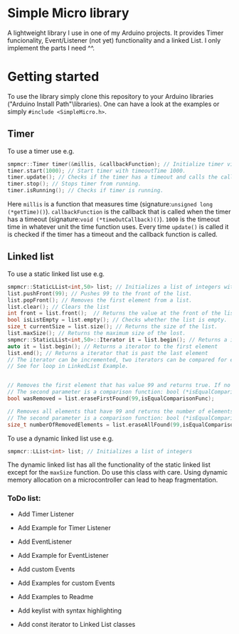 # Simple Micro library

A lightweight library I use in one of my Arduino projects. It provides Timer funcionality, Event/Listener (not yet) functionality and a linked List. I only implement the parts I need ^^.


# Getting started
To use the library simply clone this repository to your Arduino libraries ("Arduino Install Path"\libraries). One can have a look at the examples or simply `#include <SimpleMicro.h>`.

## Timer
To use a timer use e.g. 
```c++
smpmcr::Timer timer(&millis, &callbackFunction); // Initialize timer via Timer(unsigned long (*getTime)(), void (*timeOutCallback)() = nullptr); constructor.
timer.start(1000); // Start timer with timeoutTime 1000.
timer.update(); // Checks if the timer has a timeout and calls the callbackFunction if it does.
timer.stop(); // Stops timer from running.
timer.isRunning(); // Checks if timer is running.
```
Here `millis` is a function that measures time (signature:`unsigned long (*getTime)()`). `callbackFunction` is the callback that is called when the timer has a timeout (signature:`void (*timeOutCallback)()`). `1000` is the timeout time in whatever unit the time function uses. Every time `update()` is called it is checked if the timer has a timeout and the callback function is called. 

## Linked list
To use a static linked list use e.g.
```c++
smpmcr::StaticLList<int,50> list; // Initializes a list of integers with a maximum size of 50.
list.pushFront(99); // Pushes 99 to the front of the list.
list.popFront(); // Removes the first element from a list.
list.clear(); // Clears the list
int front = list.front();  // Returns the value at the front of the list. This call is undefined, if the list is empty.
bool isListEmpty = list.empty(); // Checks whether the list is empty.
size_t currentSize = list.size(); // Returns the size of the list.
list.maxSize(); // Returns the maximum size of the lost.
smpmcr::StaticLList<int,50>::Iterator it = list.begin(); // Returns a iterator to the first element
auto it = list.begin(); // Returns a iterator to the first element
list.end(); // Returns a iterator that is past the last element
// The iterator can be incremented, two iterators can be compared for equality and unequality. 
// See for loop in LinkedList Example.


// Removes the first element that has value 99 and returns true. If no element is found with that value it returns false.
// The second parameter is a comparison function: bool (*isEqualComparisonFunc)(const T&, const T&).
bool wasRemoved = list.eraseFirstFound(99,isEqualComparisonFunc);

// Removes all elements that have 99 and returns the number of elements removed.
// The second parameter is a comparison function: bool (*isEqualComparisonFunc)(const T&, const T&).
size_t numberOfRemovedElements = list.eraseAllFound(99,isEqualComparisonFunc); 
```

To use a dynamic linked list use e.g.

```c++
smpmcr::LList<int> list; // Initializes a list of integers
```
The dynamic linked list has all the functionality of the static linked list except for the `maxSize` function. Do use this class with care. Using dynamic memory allocation on a microcontroller can lead to heap fragmentation.


### ToDo list:

 - Add Timer Listener

 - Add Example for Timer Listener

 - Add EventListener

 - Add Example for EventListener

 - Add custom Events

 - Add Examples for custom Events

 - Add Examples to Readme

 - Add keylist with syntax highlighting

 - Add const iterator to Linked List classes
